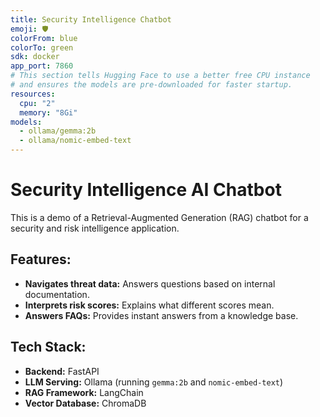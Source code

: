 ```yaml
---
title: Security Intelligence Chatbot
emoji: 🛡️
colorFrom: blue
colorTo: green
sdk: docker
app_port: 7860
# This section tells Hugging Face to use a better free CPU instance
# and ensures the models are pre-downloaded for faster startup.
resources:
  cpu: "2"
  memory: "8Gi"
models:
  - ollama/gemma:2b
  - ollama/nomic-embed-text
---
```

# Security Intelligence AI Chatbot

This is a demo of a Retrieval-Augmented Generation (RAG) chatbot for a security and risk intelligence application.

## Features:

- **Navigates threat data:** Answers questions based on internal documentation.
- **Interprets risk scores:** Explains what different scores mean.
- **Answers FAQs:** Provides instant answers from a knowledge base.

## Tech Stack:

- **Backend:** FastAPI
- **LLM Serving:** Ollama (running `gemma:2b` and `nomic-embed-text`)
- **RAG Framework:** LangChain
- **Vector Database:** ChromaDB
